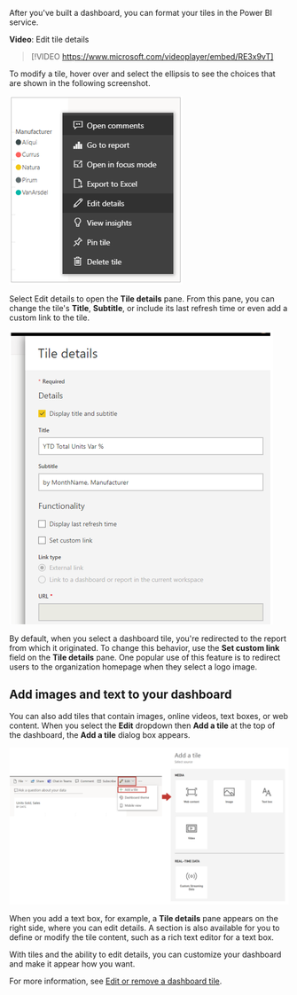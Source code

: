 After you've built a dashboard, you can format your tiles in the Power BI service.

**Video**: Edit tile details
> [!VIDEO https://www.microsoft.com/videoplayer/embed/RE3x9vT]

To modify a tile, hover over and select the ellipsis to see the choices that are shown in the following screenshot.

![Screenshot of the options to modify a tile.](../media/08-power-bi-edit-tile-details.png)

Select Edit details to open the **Tile details** pane. From this pane, you can change the tile's **Title**, **Subtitle**, or include its last refresh time or even add a custom link to the tile.

![Screenshot of the "Tile details" dialog.](../media/08-power-bi-tile-details-menu.png)

By default, when you select a dashboard tile, you're redirected to the report from which it originated. To change this behavior, use the **Set custom link** field on the **Tile details** pane. One popular use of this feature is to redirect users to the organization homepage when they select a logo image.

## Add images and text to your dashboard
You can also add tiles that contain images, online videos, text boxes, or web content. When you select the **Edit** dropdown then **Add a tile** at the top of the dashboard, the **Add a tile** dialog box appears.

![Image of the "Add tile" option and the "Add tile" dialog.](../media/08-power-bi-add-tile.png)

When you add a text box, for example, a **Tile details** pane appears on the right side, where you can edit details. A section is also available for you to define or modify the tile content, such as a rich text editor for a text box.

With tiles and the ability to edit details, you can customize your dashboard and make it appear how you want.

For more information, see [Edit or remove a dashboard tile](https://docs.microsoft.com/power-bi/service-dashboard-edit-tile/?azure-portal=true).
